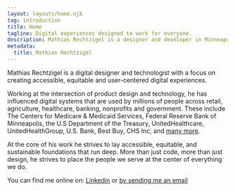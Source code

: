 ```yaml
---
layout: layouts/home.njk
tag: introduction
title: Home
tagline: Digital experiences designed to work for everyone.
description: Mathias Rechtzigel is a designer and developer in Minneapolis, Minnesota focused on creating accessible and performant websites built with HTML, CSS and JS
metadata:
  title: Mathias Rechtzigel
---
```


<p class="lead-p">Mathias Rechtzigel is a digital designer and technologist with a focus on creating accessible, equitable and user-centered digital experiences.</p>
<p class="lead-p">Working at the intersection of product design and technology, he has influenced digital systems that are used by millions of people across retail, agriculture, healthcare, banking, nonprofits and government. These include The Centers for Medicare & Medicaid Services, Federal Reserve Bank of Minneapolis, the U.S Department of the Treasury, UnitedHealthcare, UnitedHealthGroup, U.S. Bank, Best Buy, CHS Inc, and <a href="/work">many more</a>.</p>
<p class="lead-p">At the core of his work he strives to lay accessible, equitable, and sustainable foundations that run deep. More than just code, more than just design, he strives to place the people we serve at the center of everything we do.</p>
<p class="lead-p">You can find me online on: <a href="https://www.linkedin.com/in/mathiasrechtzigel/">Linkedin</a> or <a href="mailto:mathiasrechtzigel@gmail.com">by sending me an email</a></p>
